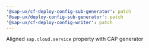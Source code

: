 ```yaml
---
'@sap-ux/cf-deploy-config-sub-generator': patch
'@sap-ux/deploy-config-sub-generator': patch
'@sap-ux/cf-deploy-config-writer': patch
---
```


Aligned `sap.cloud.service` property with CAP generator
